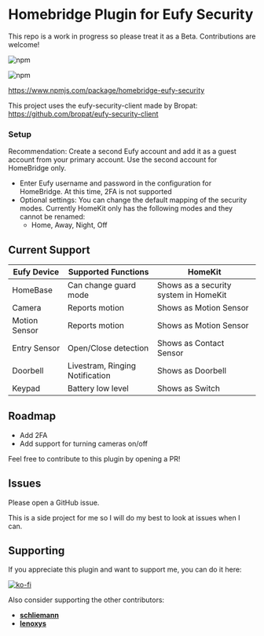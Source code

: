 # Homebridge Plugin for Eufy Security

This repo is a work in progress so please treat it as a Beta. Contributions are welcome!

![npm](https://img.shields.io/npm/v/homebridge-eufy-security?style=flat-square)

![npm](https://img.shields.io/npm/dt/homebridge-eufy-security)

https://www.npmjs.com/package/homebridge-eufy-security

This project uses the eufy-security-client made by Bropat: https://github.com/bropat/eufy-security-client

### Setup

Recommendation: Create a second Eufy account and add it as a guest account from your primary account. Use the second account for HomeBridge only.

-   Enter Eufy username and password in the configuration for HomeBridge. At this time, 2FA is not supported
-   Optional settings: You can change the default mapping of the security modes. Currently HomeKit only has the following modes and they cannot be renamed:
    -   Home, Away, Night, Off

## Current Support

| Eufy Device   | Supported Functions             | HomeKit                               |
| ------------- | ------------------------------- | ------------------------------------- |
| HomeBase      | Can change guard mode           | Shows as a security system in HomeKit |
| Camera        | Reports motion                  | Shows as Motion Sensor                |
| Motion Sensor | Reports motion                  | Shows as Motion Sensor                |
| Entry Sensor  | Open/Close detection            | Shows as Contact Sensor               |
| Doorbell      | Livestram, Ringing Notification | Shows as Doorbell                     |
| Keypad        | Battery low level               | Shows as Switch                       |

## Roadmap

-   Add 2FA
-   Add support for turning cameras on/off

Feel free to contribute to this plugin by opening a PR!

## Issues

Please open a GitHub issue.

This is a side project for me so I will do my best to look at issues when I can.

## Supporting

If you appreciate this plugin and want to support me, you can do it here:

[![ko-fi](https://ko-fi.com/img/githubbutton_sm.svg)](https://ko-fi.com/S6S24XCVJ)

Also consider supporting the other contributors:

-   **[schliemann](https://github.com/schliemann)**
-   [**lenoxys**](https://github.com/lenoxys)

